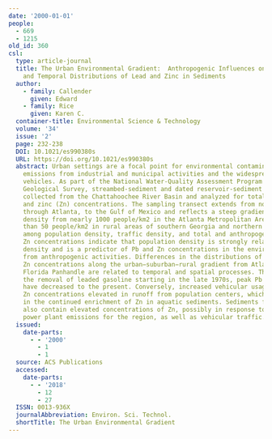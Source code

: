 ```yaml
---
date: '2000-01-01'
people:
  - 669
  - 1215
old_id: 360
csl:
  type: article-journal
  title: The Urban Environmental Gradient:  Anthropogenic Influences on the Spatial
    and Temporal Distributions of Lead and Zinc in Sediments
  author:
    - family: Callender
      given: Edward
    - family: Rice
      given: Karen C.
  container-title: Environmental Science & Technology
  volume: '34'
  issue: '2'
  page: 232-238
  DOI: 10.1021/es990380s
  URL: https://doi.org/10.1021/es990380s
  abstract: Urban settings are a focal point for environmental contamination due to
    emissions from industrial and municipal activities and the widespread use of motor
    vehicles. As part of the National Water-Quality Assessment Program of the U.S.
    Geological Survey, streambed-sediment and dated reservoir-sediment samples were
    collected from the Chattahoochee River Basin and analyzed for total lead (Pb)
    and zinc (Zn) concentrations. The sampling transect extends from northern Georgia,
    through Atlanta, to the Gulf of Mexico and reflects a steep gradient in population
    density from nearly 1000 people/km2 in the Atlanta Metropolitan Area to fewer
    than 50 people/km2 in rural areas of southern Georgia and northern Florida. Correlations
    among population density, traffic density, and total and anthropogenic Pb and
    Zn concentrations indicate that population density is strongly related to traffic
    density and is a predictor of Pb and Zn concentrations in the environment derived
    from anthropogenic activities. Differences in the distributions of total Pb and
    Zn concentrations along the urban−suburban−rural gradient from Atlanta to the
    Florida Panhandle are related to temporal and spatial processes. That is, with
    the removal of leaded gasoline starting in the late 1970s, peak Pb concentrations
    have decreased to the present. Conversely, increased vehicular usage has kept
    Zn concentrations elevated in runoff from population centers, which is reflected
    in the continued enrichment of Zn in aquatic sediments. Sediments from rural areas
    also contain elevated concentrations of Zn, possibly in response to substantial
    power plant emissions for the region, as well as vehicular traffic.
  issued:
    date-parts:
      - - '2000'
        - 1
        - 1
  source: ACS Publications
  accessed:
    date-parts:
      - - '2018'
        - 12
        - 27
  ISSN: 0013-936X
  journalAbbreviation: Environ. Sci. Technol.
  shortTitle: The Urban Environmental Gradient
---
```

